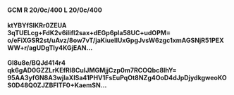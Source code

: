 #### GCM R 20/0c/400 L 20/0c/400
**ktYBYfSIKRr0ZEUA**<br/>**3qTUELcg+FdK2v6ilifI2sax+dEGp6pIa58UC+udOPM=**<br/>**o/eFiXGSR2st/uAvz/8ow7vT/jaKiuellUxGpgJvsW6zgc1xmAGSNjR51PEXWW+r/agUDgTIy4KGjEAN...**<br/><br/>
**Gl8u8e/BQJd414r4**<br/>**qk6gAD0GZZLrKEfRI8CuIJMGMjjCzp0m7RCOQbc8lhY=**<br/>**95AA3yfGN8A3wjlaXISa41PHV1FsEuPqOt8NZg4OoD4dJpDjydkgweoKOS0D48Q0ZJZBFITF0+KaemSN...**